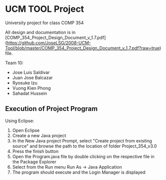 UCM TOOL Project
=================
University project for class COMP 354

All design and documentation is in [COMP_354_Project_Design_Document_v_1.7.pdf] (https://github.com/JoseLSG/2008-UCM-Tool/blob/master/COMP_354_Project_Design_Document_v_1.7.pdf?raw=true) file.

Team 10:
- Jose Luis Saldivar 
- Juan Jose Balcazar
- Ryosuke Izu
- Vuong Kien Phong
- Sahadat Hussein 


Execution of Project Program
----------------------------
Using Eclipse:

1. Open Eclipse
2. Create a new Java project
3. In the New Java project Prompt, select "Create project from existing source" and browse the path to the location of folder Project_354_v3.0
4. Press the finish button
5. Open the Program.java file by double clicking on the respective file in the Package Explorer
6. Select from the Run menu Run As -> Java Application
7. The program should execute and the Login Manager is displayed


